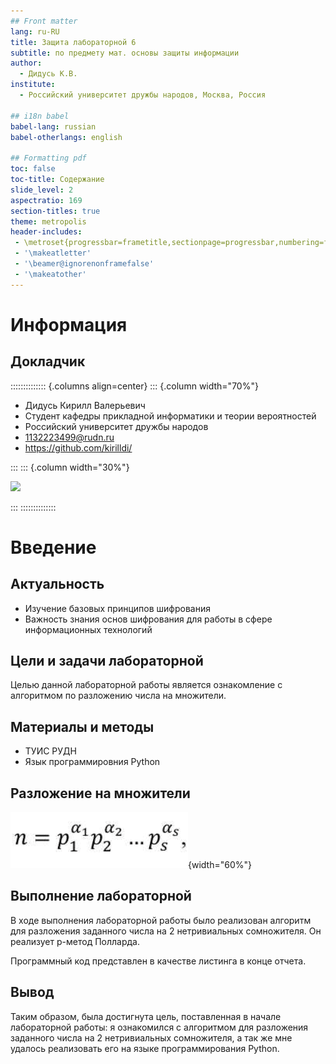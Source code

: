 ```yaml
---
## Front matter
lang: ru-RU
title: Защита лабораторной 6
subtitle: по предмету мат. основы защиты информации
author:
  - Дидусь К.В.
institute:
  - Российский университет дружбы народов, Москва, Россия

## i18n babel
babel-lang: russian
babel-otherlangs: english

## Formatting pdf
toc: false
toc-title: Содержание
slide_level: 2
aspectratio: 169
section-titles: true
theme: metropolis
header-includes:
 - \metroset{progressbar=frametitle,sectionpage=progressbar,numbering=fraction}
 - '\makeatletter'
 - '\beamer@ignorenonframefalse'
 - '\makeatother'
---
```


# Информация

## Докладчик

:::::::::::::: {.columns align=center}
::: {.column width="70%"}

  * Дидусь Кирилл Валерьевич
  * Студент кафедры прикладной информатики и теории вероятностей
  * Российский университет дружбы народов
  * [1132223499@rudn.ru](mailto:1132223499@rudn.ru)
  * <https://github.com/kirilldi/>

:::
::: {.column width="30%"}

![](./image/me.jpg)

:::
::::::::::::::
# Введение

## Актуальность

- Изучение базовых принципов шифрования
- Важность знания основ шифрования для работы в сфере информационных технологий

## Цели и задачи лабораторной

Целью данной лабораторной работы является ознакомление с алгоритмом по разложению числа на множители.

## Материалы и методы

- ТУИС РУДН
- Язык программировния Python

## Разложение на множители

![Рис. 1. Формула разложения](./image/1.png){width="60%"}

## Выполнение лабораторной

В ходе выполнения лабораторной работы было реализован алгоритм для разложения заданного числа на 2 нетривиальных сомножителя. Он реализует p-метод Полларда. 

 Программный код представлен в качестве листинга в конце отчета.

## Вывод

Таким образом, была достигнута цель, поставленная в начале лабораторной работы: я ознакомился с алгоритмом для разложения заданного числа на 2 нетривиальных сомножителя, а так же мне удалось реализовать его на языке программирования Python.
